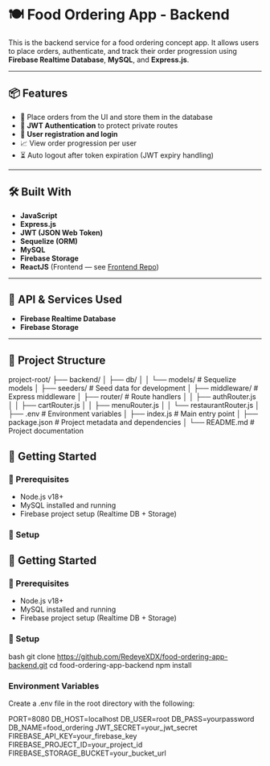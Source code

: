 # 🍽️ Food Ordering App - Backend

This is the backend service for a food ordering concept app. It allows users to place orders, authenticate, and track their order progression using **Firebase Realtime Database**, **MySQL**, and **Express.js**.

---

## 📦 Features

- 🛒 Place orders from the UI and store them in the database
- 🔐 **JWT Authentication** to protect private routes
- 📝 **User registration and login**
- 📈 View order progression per user
- ⏳ Auto logout after token expiration (JWT expiry handling)

---

## 🛠️ Built With

- **JavaScript**
- **Express.js**
- **JWT (JSON Web Token)**
- **Sequelize (ORM)**
- **MySQL**
- **Firebase Storage**
- **ReactJS** (Frontend — see [Frontend Repo](https://github.com/RedeyeXDX/food-ordering-app-frontend))

---

## 🔧 API & Services Used

- **Firebase Realtime Database**
- **Firebase Storage**

---

## 📁 Project Structure

project-root/
├── backend/
│ ├── db/
│ │ └── models/ # Sequelize models
│ ├── seeders/ # Seed data for development
│ ├── middleware/ # Express middleware
│ ├── router/ # Route handlers
│ │ ├── authRouter.js
│ │ ├── cartRouter.js
│ │ ├── menuRouter.js
│ │ └── restaurantRouter.js
│ ├── .env # Environment variables
│ ├── index.js # Main entry point
│ ├── package.json # Project metadata and dependencies
│ └── README.md # Project documentation

## 🚀 Getting Started

### 🔨 Prerequisites

- Node.js v18+
- MySQL installed and running
- Firebase project setup (Realtime DB + Storage)

### 🧪 Setup

## 🚀 Getting Started

### 🔨 Prerequisites

- Node.js v18+
- MySQL installed and running
- Firebase project setup (Realtime DB + Storage)

### 🧪 Setup

bash
git clone https://github.com/RedeyeXDX/food-ordering-app-backend.git
cd food-ordering-app-backend
npm install

### Environment Variables

Create a .env file in the root directory with the following:

PORT=8080
DB_HOST=localhost
DB_USER=root
DB_PASS=yourpassword
DB_NAME=food_ordering
JWT_SECRET=your_jwt_secret
FIREBASE_API_KEY=your_firebase_key
FIREBASE_PROJECT_ID=your_project_id
FIREBASE_STORAGE_BUCKET=your_bucket_url
